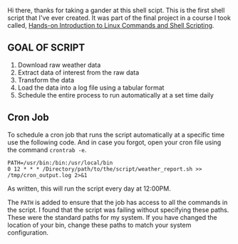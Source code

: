 Hi there, thanks for taking a gander at this shell scipt. This is the first shell script that I've ever created. It was part of the final project in a course I took called, [Hands-on Introduction to Linux Commands and Shell Scripting](https://www.coursera.org/learn/hands-on-introduction-to-linux-commands-and-shell-scripting).

## GOAL OF SCRIPT                              
  1. Download raw weather data
  2. Extract data of interest from the raw data
  3. Transform the data
  4. Load the data into a log file using a tabular format
  5. Schedule the entire process to run automatically at a set time daily

## Cron Job
To schedule a cron job that runs the script automatically at a specific time use the following code. And in case you forgot, open your cron file using the command `crontrab -e`.

```
PATH=/usr/bin:/bin:/usr/local/bin
0 12 * * * /Directory/path/to/the/script/weather_report.sh >> /tmp/cron_output.log 2>&1
``` 
As written, this will run the script every day at 12:00PM.

The `PATH` is added to ensure that the job has access to all the commands in the script. I found that the script was failing without specifying these paths. These were the standard paths for my system. If you have changed the location of your bin, change these paths to match your system configuration.
